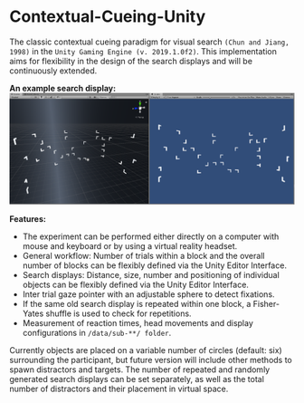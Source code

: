 # Contextual-Cueing-Unity
The classic contextual cueing paradigm for visual search `(Chun and Jiang, 1998)` in the `Unity Gaming Engine (v. 2019.1.0f2)`. This implementation aims for flexibility in the design of the search displays and will be continuously extended.

**An example search display:**
![An example search display](https://github.com/nimarek/Contextual-Cueing-Unity/blob/master/images/ccvr_1.png) 

**Features:**

- The experiment can be performed either directly on a computer with mouse and keyboard or by using a virtual reality headset.
- General workflow: Number of trials within a block and the overall number of blocks can be flexibly defined via the Unity Editor Interface.
- Search displays: Distance, size, number and positioning of individual objects can be flexibly defined via the Unity Editor Interface.
- Inter trial gaze pointer with an adjustable sphere to detect fixations.
- If the same old search display is repeated within one block, a Fisher-Yates shuffle is used to check for repetitions.
- Measurement of reaction times, head movements and display configurations in `/data/sub-**/ folder`.

Currently objects are placed on a variable number of circles (default: six) surrounding the participant, but future version will include other methods to spawn distractors and targets. The number of repeated and randomly generated search displays can be set separately, as well as the total number of distractors and their placement in virtual space.
